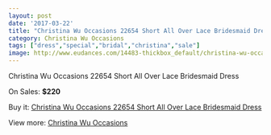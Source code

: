 ```yaml
---
layout: post
date: '2017-03-22'
title: "Christina Wu Occasions 22654 Short All Over Lace Bridesmaid Dress"
category: Christina Wu Occasions
tags: ["dress","special","bridal","christina","sale"]
image: http://www.eudances.com/14483-thickbox_default/christina-wu-occasions-22654-short-all-over-lace-bridesmaid-dress.jpg
---
```

Christina Wu Occasions 22654 Short All Over Lace Bridesmaid Dress

On Sales: **$220**
<a href="https://www.eudances.com/en/christina-wu-occasions/4339-christina-wu-occasions-22654-short-all-over-lace-bridesmaid-dress.html"><amp-img layout="responsive" width="600" height="600" src="//www.eudances.com/14483-thickbox_default/christina-wu-occasions-22654-short-all-over-lace-bridesmaid-dress.jpg" alt="Christina Wu Occasions 22654 Short All Over Lace Bridesmaid Dress 0" /></a>
<a href="https://www.eudances.com/en/christina-wu-occasions/4339-christina-wu-occasions-22654-short-all-over-lace-bridesmaid-dress.html"><amp-img layout="responsive" width="600" height="600" src="//www.eudances.com/14486-thickbox_default/christina-wu-occasions-22654-short-all-over-lace-bridesmaid-dress.jpg" alt="Christina Wu Occasions 22654 Short All Over Lace Bridesmaid Dress 1" /></a>
<a href="https://www.eudances.com/en/christina-wu-occasions/4339-christina-wu-occasions-22654-short-all-over-lace-bridesmaid-dress.html"><amp-img layout="responsive" width="600" height="600" src="//www.eudances.com/14485-thickbox_default/christina-wu-occasions-22654-short-all-over-lace-bridesmaid-dress.jpg" alt="Christina Wu Occasions 22654 Short All Over Lace Bridesmaid Dress 2" /></a>
<a href="https://www.eudances.com/en/christina-wu-occasions/4339-christina-wu-occasions-22654-short-all-over-lace-bridesmaid-dress.html"><amp-img layout="responsive" width="600" height="600" src="//www.eudances.com/14484-thickbox_default/christina-wu-occasions-22654-short-all-over-lace-bridesmaid-dress.jpg" alt="Christina Wu Occasions 22654 Short All Over Lace Bridesmaid Dress 3" /></a>

Buy it: [Christina Wu Occasions 22654 Short All Over Lace Bridesmaid Dress](https://www.eudances.com/en/christina-wu-occasions/4339-christina-wu-occasions-22654-short-all-over-lace-bridesmaid-dress.html "Christina Wu Occasions 22654 Short All Over Lace Bridesmaid Dress")

View more: [Christina Wu Occasions](https://www.eudances.com/en/59-christina-wu-occasions "Christina Wu Occasions")